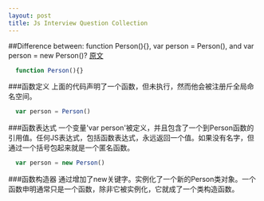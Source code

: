 ```yaml
---
layout: post
title: Js Interview Question Collection
---
```


##Difference between: function Person(){}, var person = Person(), and var person = new Person()?
[原文](https://medium.com/@rlynjb/js-interview-question-difference-between-function-person-var-person-person-and-var-ab6eb8c9ae88)
```javascript
  function Person(){}
```
###函数定义
上面的代码声明了一个函数，但未执行，然而他会被注册斤全局命名空间。
```javascript
  var person = Person()
```
###函数表达式
一个变量'var person'被定义，并且包含了一个到Person函数的引用值。任何JS表达式，包括函数表达式，永远返回一个值。如果没有名字，但通过一个括号包起来就是一个匿名函数。
```javascript
  var person = new Person()
```
###函数构造器
通过增加了new关键字。实例化了一个新的Person类对象。一个函数申明通常只是一个函数，除非它被实例化，它就成了一个类构造函数。
